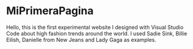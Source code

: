 # MiPrimeraPagina
Hello, this is the first experimental website I designed with Visual Studio Code about high fashion trends around the world. I used Sadie Sink, Billie Eilish, Danielle from New Jeans and Lady Gaga as examples. 
